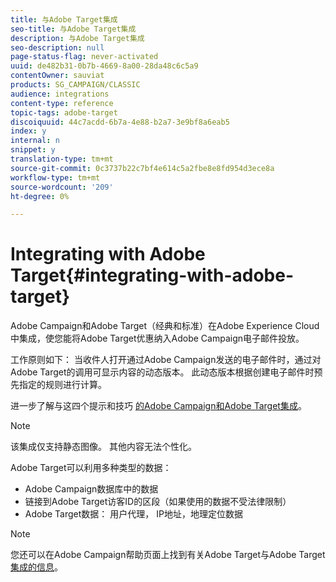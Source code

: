 ```yaml
---
title: 与Adobe Target集成
seo-title: 与Adobe Target集成
description: 与Adobe Target集成
seo-description: null
page-status-flag: never-activated
uuid: de482b31-0b7b-4669-8a00-28da48c6c5a9
contentOwner: sauviat
products: SG_CAMPAIGN/CLASSIC
audience: integrations
content-type: reference
topic-tags: adobe-target
discoiquuid: 44c7acdd-6b7a-4e88-b2a7-3e9bf8a6eab5
index: y
internal: n
snippet: y
translation-type: tm+mt
source-git-commit: 0c3737b22c7bf4e614c5a2fbe8e8fd954d3ece8a
workflow-type: tm+mt
source-wordcount: '209'
ht-degree: 0%

---
```



# Integrating with Adobe Target{#integrating-with-adobe-target}

Adobe Campaign和Adobe Target（经典和标准）在Adobe Experience Cloud中集成，使您能将Adobe Target优惠纳入Adobe Campaign电子邮件投放。

工作原则如下： 当收件人打开通过Adobe Campaign发送的电子邮件时，通过对Adobe Target的调用可显示内容的动态版本。 此动态版本根据创建电子邮件时预先指定的规则进行计算。

进一步了解与这四个提示和技巧 [的Adobe Campaign和Adobe Target集成](https://www.adobe.com/content/dam/www/us/en/marketing/campaign/pdfs/Adobe_Campaign_for_Target_Tips_and_Tricks.pdf)。
>[!NOTE]
>
>该集成仅支持静态图像。 其他内容无法个性化。

Adobe Target可以利用多种类型的数据：

* Adobe Campaign数据库中的数据
* 链接到Adobe Target访客ID的区段（如果使用的数据不受法律限制）
* Adobe Target数据： 用户代理， IP地址，地理定位数据

>[!NOTE]
>
>您还可以在Adobe Campaign帮助页面上找到有关Adobe Target与Adobe Target [集成的信息](https://docs.adobe.com/content/help/en/target/using/integrate/campaign-and-target.html)。
